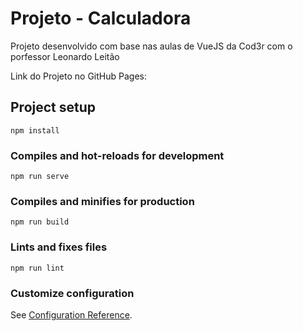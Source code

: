 # Projeto - Calculadora
Projeto desenvolvido com base nas aulas de VueJS da Cod3r com o porfessor Leonardo Leitão

Link do Projeto no GitHub Pages:

## Project setup
```
npm install
```

### Compiles and hot-reloads for development
```
npm run serve
```

### Compiles and minifies for production
```
npm run build
```

### Lints and fixes files
```
npm run lint
```

### Customize configuration
See [Configuration Reference](https://cli.vuejs.org/config/).
